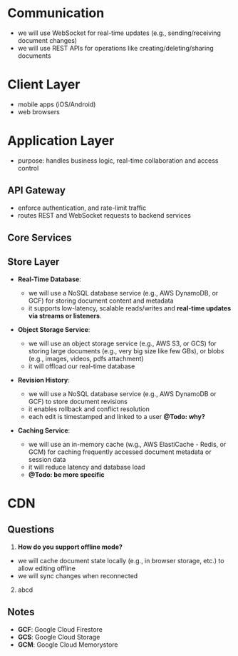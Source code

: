# Communication
- we will use WebSocket for real-time updates (e.g., sending/receiving document changes)
- we will use REST APIs for operations like creating/deleting/sharing documents

# Client Layer
- mobile apps (iOS/Android)
- web browsers

# Application Layer
- purpose: handles business logic, real-time collaboration and access control

## API Gateway
- enforce authentication, and rate-limit traffic
- routes REST and WebSocket requests to backend services

## Core Services


## Store Layer

- **Real-Time Database**:
  - we will use a NoSQL database service (e.g., AWS DynamoDB, or GCF) for storing document content and metadata
  - it supports low-latency, scalable reads/writes and **real-time updates via streams or listeners**. 

- **Object Storage Service**:
  - we will use an object storage service (e.g., AWS S3, or GCS) for storing large documents (e.g., very big size like few GBs), or blobs (e.g., images, videos, pdfs attachment)
  - it will offload our real-time database

- **Revision History**:
  - we will use a NoSQL database service (e.g., AWS DynamoDB or GCF) to store document revisions
  - it enables rollback and conflict resolution
  - each edit is timestamped and linked to a user **@Todo: why?**

- **Caching Service**:
  - we will use an in-memory cache (w.g., AWS ElastiCache - Redis, or GCM) for caching frequently accessed document metadata or session data
  - it will reduce latency and database load
  - **@Todo: be more specific**

# CDN


## Questions
1. **How do you support offline mode?**
- we will cache document state locally (e.g., in browser storage, etc.) to allow editing offline
- we will sync changes when reconnected

2. abcd



## Notes
- **GCF**: Google Cloud Firestore
- **GCS**: Google Cloud Storage
- **GCM**: Google Cloud Memorystore
